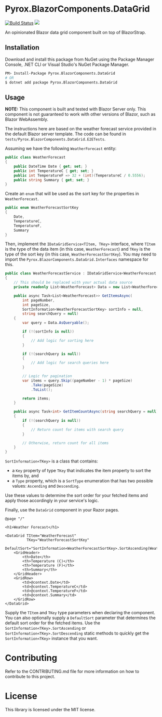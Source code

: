 # Pyrox.BlazorComponents.DataGrid

[![Build Status](https://travis-ci.com/pyrox18/Pyrox.BlazorComponents.DataGrid.svg?branch=master)](https://travis-ci.com/pyrox18/Pyrox.BlazorComponents.DataGrid) [![](https://img.shields.io/nuget/v/Pyrox.BlazorComponents.DataGrid.svg?style=flat)](https://www.nuget.org/packages/Pyrox.BlazorComponents.DataGrid/)

An opinionated Blazor data grid component built on top of BlazorStrap.

## Installation

Download and install this package from NuGet using the Package Manager Console, .NET CLI or Visual Studio's NuGet Package Manager.

```bash
PM> Install-Package Pyrox.BlazorComponents.DataGrid
# OR
$ dotnet add package Pyrox.BlazorComponents.DataGrid
```

## Usage

**NOTE:** This component is built and tested with Blazor Server only. This component is not guaranteed to work with other versions of Blazor, such as Blazor WebAssembly.

The instructions here are based on the weather forecast service provided in the default Blazor server template. The code can be found in `tests/Pyrox.BlazorComponents.DataGrid.E2ETests`.

Assuming we have the following `WeatherForecast` entity:

```cs
public class WeatherForecast
{
    public DateTime Date { get; set; }
    public int TemperatureC { get; set; }
    public int TemperatureF => 32 + (int)(TemperatureC / 0.5556);
    public string Summary { get; set; }
}
```

Create an `enum` that will be used as the sort key for the properties in `WeatherForecast`.

```cs
public enum WeatherForecastSortKey
{
    Date,
    TemperatureC,
    TemperatureF,
    Summary
}
```

Then, implement the `IDataGridService<TItem, TKey>` interface, where `TItem` is the type of the data item (in this case, `WeatherForecast`) and `TKey` is the type of the sort key (in this case, `WeatherForecastSortKey`). You may need to import the `Pyrox.BlazorComponents.DataGrid.Interfaces` namespace for this.

```cs
public class WeatherForecastService : IDataGridService<WeatherForecast, WeatherForecastSortKey>
{
    // This should be replaced with your actual data source
    private readonly List<WeatherForecast> Data = new List<WeatherForecast>();

    public async Task<List<WeatherForecast>> GetItemsAsync(
        int pageNumber,
        int pageSize,
        SortInformation<WeatherForecastSortKey> sortInfo = null,
        string searchQuery = null)
    {
        var query = Data.AsQueryable();

        if (!(sortInfo is null))
        {
            // Add logic for sorting here
        }

        if (!(searchQuery is null))
        {
            // Add logic for search queries here
        }

        // Logic for pagination
        var items = query.Skip((pageNumber - 1) * pageSize)
            .Take(pageSize)
            .ToList();

        return items;
    }

    public async Task<int> GetItemCountAsync(string searchQuery = null)
    {
        if (!(searchQuery is null))
        {
            // Return count for items with search query
        }

        // Otherwise, return count for all items
    }
}
```

`SortInformation<TKey>` is a class that contains:
- a `Key` property of type `TKey` that indicates the item property to sort the items by, and
- a `Type` property, which is a `SortType` enumeration that has two possible values: `Ascending` and `Descending`.

Use these values to determine the sort order for your fetched items and apply those accordingly in your service's logic.

Finally, use the `DataGrid` component in your Razor pages.

```razor
@page "/"

<h1>Weather Forecast</h1>

<DataGrid TItem="WeatherForecast"
          TKey="WeatherForecastSortKey"
          DefaultSort="SortInformation<WeatherForecastSortKey>.SortAscending(WeatherForecastSortKey.Date)">
    <GridHeader>
        <th>Date</th>
        <th>Temperature (C)</th>
        <th>Temperature (F)</th>
        <th>Summary</th>
    </GridHeader>
    <GridRow>
        <td>@context.Date</td>
        <td>@context.TemperatureC</td>
        <td>@context.TemperatureF</td>
        <td>@context.Summary</td>
    </GridRow>
</DataGrid>
```

Supply the `TItem` and `TKey` type parameters when declaring the component. You can also optionally supply a `DefaultSort` parameter that determines the default sort order for the fetched items. Use the `SortInformation<TKey>.SortAscending` or `SortInformation<TKey>.SortDescending` static methods to quickly get the `SortInformation<TKey>` instance that you want.

# Contributing

Refer to the CONTRIBUTING.md file for more information on how to contribute to this project.

# License

This library is licensed under the MIT license.

